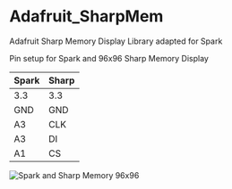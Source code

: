Adafruit_SharpMem
=================

Adafruit Sharp Memory Display Library adapted for Spark

Pin setup for Spark and 96x96 Sharp Memory Display


Spark         | Sharp
------------- | -------------
3.3           | 3.3
GND           | GND
A3            | CLK
A3            | DI
A1            | CS

![Spark and Sharp Memory 96x96](https://raw.githubusercontent.com/dplumly/Dustins-Words/gh-pages/readme_img/Dustins%20Words%20SharpMem.jpg)

